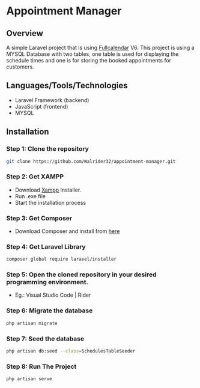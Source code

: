 # Appointment Manager

## Overview

A simple Laravel project that is using [Fullcalendar](https://fullcalendar.io) V6. This project is using a MYSQL Database with two tables, one table is used for displaying the schedule times and one is for storing the booked appointments for customers.

## Languages/Tools/Technologies

- Laravel Framework (backend)
- JavaScript (frontend)
- MYSQL

## Installation

### Step 1: Clone the repository

```bash
git clone https://github.com/Walrider32/appointment-manager.git
```

### Step 2: Get XAMPP

- Download [Xampp](https://www.apachefriends.org/download.html) Installer.
- Run .exe file
- Start the installation process

### Step 3: Get Composer

- Download Composer and install from [here](https://getcomposer.org)

### Step 4: Get Laravel Library

```bash
composer global require laravel/installer
```

### Step 5: Open the cloned repository in your desired programming environment.

- Eg.: Visual Studio Code | Rider

### Step 6: Migrate the database

```bash
php artisan migrate
```

### Step 7: Seed the database

```bash
php artisan db:seed --class=SchedulesTableSeeder
```

### Step 8: Run The Project

```bash
php artisan serve
```

